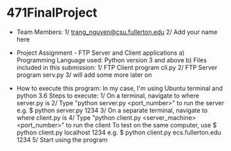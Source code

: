 # 471FinalProject

+ Team Members:
	1/ trang_nguyen@csu.fullerton.edu
	2/ Add your name here  

+ Project Assignment - FTP Server and Client applications
	a) Programming Language used: Python version 3 and above
	b) Files included in this submission:
		1/ FTP Client program		cli.py
		2/ FTP Server program		serv.py
		3/ will add some more later on		


+ How to execute this program:
	In my case, I'm using Ubuntu terminal and python 3.6
	 Steps to execute:
		1/ On a terminal, navigate to where server.py is
		2/ Type "python server.py <port_number>" to run the server
		  	 e.g. $ python server.py 1234
		3/ On a separate terminal, navigate to where client.py is
		4/ Type "python client.py <server_machine> <port_number>" to run the client
		   To test on the same computer, use $ python client.py localhost 1234
		  	 e.g. $ python client.py ecs.fullerton.edu 1234
		5/ Start using the program
